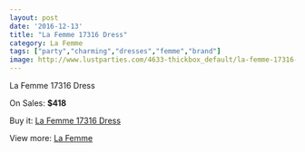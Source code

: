 ```yaml
---
layout: post
date: '2016-12-13'
title: "La Femme 17316 Dress"
category: La Femme
tags: ["party","charming","dresses","femme","brand"]
image: http://www.lustparties.com/4633-thickbox_default/la-femme-17316-dress.jpg
---
```

La Femme 17316 Dress

On Sales: **$418**
<a href="https://www.lustparties.com/en/la-femme/1548-la-femme-17316-dress.html"><amp-img layout="responsive" width="600" height="600" src="//www.lustparties.com/4633-thickbox_default/la-femme-17316-dress.jpg" alt="La Femme 17316 Dress 0" /></a>
<a href="https://www.lustparties.com/en/la-femme/1548-la-femme-17316-dress.html"><amp-img layout="responsive" width="600" height="600" src="//www.lustparties.com/4635-thickbox_default/la-femme-17316-dress.jpg" alt="La Femme 17316 Dress 1" /></a>
<a href="https://www.lustparties.com/en/la-femme/1548-la-femme-17316-dress.html"><amp-img layout="responsive" width="600" height="600" src="//www.lustparties.com/4634-thickbox_default/la-femme-17316-dress.jpg" alt="La Femme 17316 Dress 2" /></a>

Buy it: [La Femme 17316 Dress](https://www.lustparties.com/en/la-femme/1548-la-femme-17316-dress.html "La Femme 17316 Dress")

View more: [La Femme](https://www.lustparties.com/en/4-la-femme "La Femme")